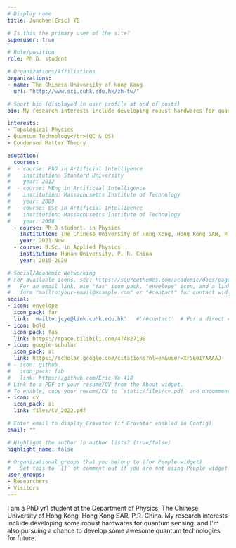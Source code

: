 ```yaml
---
# Display name
title: Junchen(Eric) YE

# Is this the primary user of the site?
superuser: true

# Role/position
role: Ph.D. student

# Organizations/Affiliations
organizations:
- name: The Chinese University of Hong Kong
  url: "http://www.sci.cuhk.edu.hk/zh-tw/"

# Short bio (displayed in user profile at end of posts)
bio: My research interests include developing robust hardwares for quantum sensing.

interests:
- Topological Physics
- Quantum Technology</br>(QC & QS)
- Condensed Matter Theory

education:
  courses:
#  - course: PhD in Artificial Intelligence
#    institution: Stanford University
#    year: 2012
#  - course: MEng in Artificial Intelligence
#    institution: Massachusetts Institute of Technology
#    year: 2009
#  - course: BSc in Artificial Intelligence
#    institution: Massachusetts Institute of Technology
#    year: 2008
  - course: Ph.D student. in Physics
    institution: The Chinese University of Hong Kong, Hong Kong SAR, P.R. China
    year: 2021-Now
  - course: B.Sc. in Applied Physics
    institution: Hunan University, P. R. China
    year: 2015-2020

# Social/Academic Networking
# For available icons, see: https://sourcethemes.com/academic/docs/page-builder/#icons
#   For an email link, use "fas" icon pack, "envelope" icon, and a link in the
#   form "mailto:your-email@example.com" or "#contact" for contact widget.
social:
- icon: envelope
  icon_pack: far
  link: 'mailto:jcye@link.cuhk.edu.hk'   #'/#contact'  # For a direct email link, use "mailto:test@example.org".
- icon: bold
  icon_pack: fas
  link: https://space.bilibili.com/474827198
- icon: google-scholar
  icon_pack: ai
  link: https://scholar.google.com/citations?hl=en&user=Xr5E0IYAAAAJ
# - icon: github
#   icon_pack: fab
#   link: https://github.com/Eric-Ye-418
# Link to a PDF of your resume/CV from the About widget.
# To enable, copy your resume/CV to `static/files/cv.pdf` and uncomment the lines below.
- icon: cv
  icon_pack: ai
  link: files/CV_2022.pdf

# Enter email to display Gravatar (if Gravatar enabled in Config)
email: ""

# Highlight the author in author lists? (true/false)
highlight_name: false

# Organizational groups that you belong to (for People widget)
#   Set this to `[]` or comment out if you are not using People widget.
user_groups:
- Researchers
- Visitors
---
```


I am a PhD yr1 student at the Department of Physics, The Chinese University of Hong Kong, Hong Kong SAR, P.R. China. My research interests include developing some robust hardwares for quantum sensing. and I'm also pursuing a chance to develop some awesome quantum technologies for future.
